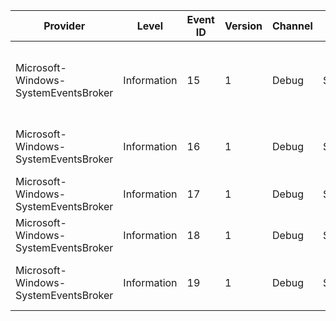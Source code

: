 Provider                              |  Level        |  Event ID  |  Version  |  Channel  |  Task      |  Opcode            |  Keyword          |  Message
--------------------------------------|---------------|------------|-----------|-----------|------------|--------------------|-------------------|----------------------------------------------------------------------------------------------------------------------
Microsoft-Windows-SystemEventsBroker  |  Information  |  15        |  1        |  Debug    |  SebEvent  |  Create            |  Trace SEB Event  |  SystemEventsBroker CreateEvent called for Event ID {BrokeredEventId}, UserSID: {UserSID} with Event Type {EventType}
Microsoft-Windows-SystemEventsBroker  |  Information  |  16        |  1        |  Debug    |  SebEvent  |  Delete            |  Trace SEB Event  |  SystemEventsBroker DeleteEvent called for Event ID {BrokeredEventId}
Microsoft-Windows-SystemEventsBroker  |  Information  |  17        |  1        |  Debug    |  SebEvent  |  Signal            |  Trace SEB Event  |  SystemEventsBroker SignalEvent for Event ID {BrokeredEventId}
Microsoft-Windows-SystemEventsBroker  |  Information  |  18        |  1        |  Debug    |  SebEvent  |  Drop              |  Trace SEB Event  |  SystemEventsBroker DropEvent for Event ID {BrokeredEventId}
Microsoft-Windows-SystemEventsBroker  |  Information  |  19        |  1        |  Debug    |  SebEvent  |  SessionConnected  |  Trace SEB Event  |  SystemEventsBroker SessionConnectedEvent, SessionID: {SessionID}, UserSID: {UserSID}